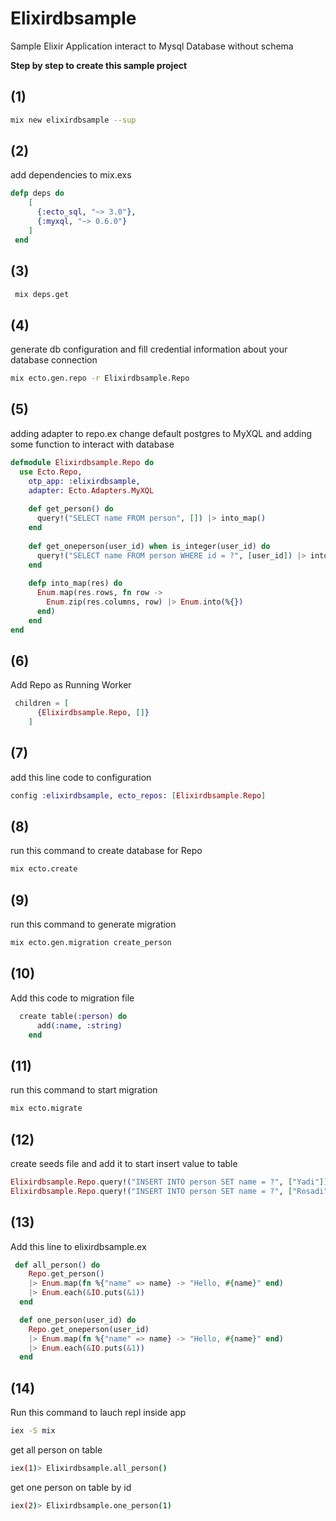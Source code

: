 # Elixirdbsample
Sample Elixir Application interact to Mysql Database without schema

**Step by step to create this sample project**

## (1)
```bash
mix new elixirdbsample --sup
```
## (2)
add dependencies to mix.exs

```elixir
defp deps do
    [
      {:ecto_sql, "~> 3.0"},
      {:myxql, "~> 0.6.0"}
    ]
 end
```
## (3)
```bash
 mix deps.get
```
## (4)
generate db configuration and fill credential information about your database connection

```bash
mix ecto.gen.repo -r Elixirdbsample.Repo
```
## (5)
adding adapter to repo.ex change default postgres to MyXQL and adding some function to interact with database
```elixir
defmodule Elixirdbsample.Repo do
  use Ecto.Repo,
    otp_app: :elixirdbsample,
    adapter: Ecto.Adapters.MyXQL
    
    def get_person() do
      query!("SELECT name FROM person", []) |> into_map()
    end
  
    def get_oneperson(user_id) when is_integer(user_id) do
      query!("SELECT name FROM person WHERE id = ?", [user_id]) |> into_map()
    end
  
    defp into_map(res) do
      Enum.map(res.rows, fn row ->
        Enum.zip(res.columns, row) |> Enum.into(%{})
      end)
    end
end
```
## (6)
Add Repo as Running Worker
```elixir
 children = [
      {Elixirdbsample.Repo, []}
    ]
```
## (7)
add this line code to configuration
```elixir
config :elixirdbsample, ecto_repos: [Elixirdbsample.Repo]
```
## (8)
run this command to create database for Repo
```bash
mix ecto.create
```
## (9)
run this command to generate migration
```bash
mix ecto.gen.migration create_person
```
## (10)
Add this code to migration file
```elixir
  create table(:person) do
      add(:name, :string)
    end
```
## (11)
run this command to start migration
``` bash
mix ecto.migrate 
```
## (12)
create seeds file and add it to start insert value to table
```elixir
Elixirdbsample.Repo.query!("INSERT INTO person SET name = ?", ["Yadi"])
Elixirdbsample.Repo.query!("INSERT INTO person SET name = ?", ["Rosadi"])
```
## (13)
Add this line to elixirdbsample.ex
``` elixir
 def all_person() do
    Repo.get_person()
    |> Enum.map(fn %{"name" => name} -> "Hello, #{name}" end)
    |> Enum.each(&IO.puts(&1))
  end

  def one_person(user_id) do
    Repo.get_oneperson(user_id)
    |> Enum.map(fn %{"name" => name} -> "Hello, #{name}" end)
    |> Enum.each(&IO.puts(&1))
  end
``` 
## (14)
Run this command to lauch repl inside app
```bash
iex -S mix
```
get all person on table
```bash
iex(1)> Elixirdbsample.all_person()
```
get one person on table by id
```bash
iex(2)> Elixirdbsample.one_person(1)
```

